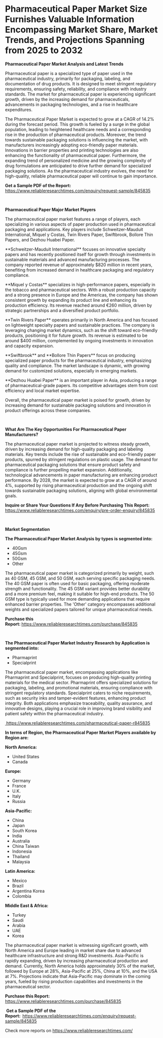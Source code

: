 <p><h1>Pharmaceutical Paper Market Size Furnishes Valuable Information Encompassing Market Share, Market Trends, and Projections Spanning from 2025 to 2032</h1></p><p><strong>Pharmaceutical Paper Market Analysis and Latest Trends</strong></p>
<p><p>Pharmaceutical paper is a specialized type of paper used in the pharmaceutical industry, primarily for packaging, labeling, and documentation of drug products. It is designed to meet stringent regulatory requirements, ensuring safety, reliability, and compliance with industry standards. The market for pharmaceutical paper is experiencing significant growth, driven by the increasing demand for pharmaceuticals, advancements in packaging technologies, and a rise in healthcare expenditures.</p><p>The Pharmaceutical Paper Market is expected to grow at a CAGR of 14.2% during the forecast period. This growth is fueled by a surge in the global population, leading to heightened healthcare needs and a corresponding rise in the production of pharmaceutical products. Moreover, the trend towards sustainable packaging solutions is influencing the market, with manufacturers increasingly adopting eco-friendly paper materials. Innovations in barrier properties and printing technologies are also enhancing the functionality of pharmaceutical paper. Furthermore, the expanding trend of personalized medicine and the growing complexity of drug formulations are anticipated to drive further demand for specialized packaging solutions. As the pharmaceutical industry evolves, the need for high-quality, reliable pharmaceutical paper will continue to gain importance.</p></p>
<p><strong>Get a Sample PDF of the Report:&nbsp;</strong> <a href="https://www.reliableresearchtimes.com/enquiry/request-sample/845835?utm_campaign=3322&utm_medium=2&utm_source=Github&utm_content=ia&utm_term=01042025&utm_id=pharmaceutical-paper">https://www.reliableresearchtimes.com/enquiry/request-sample/845835</a></p>
<p>&nbsp;</p>
<p><strong>Pharmaceutical Paper Major Market Players</strong></p>
<p><p>The pharmaceutical paper market features a range of players, each specializing in various aspects of paper production used in pharmaceutical packaging and applications. Key players include Schweitzer-Mauduit International, Miquel y Costas, Twin Rivers Paper, Swiftbrook, Bollore Thin Papers, and Dezhou Huabei Paper.</p><p>**Schweitzer-Mauduit International** focuses on innovative specialty papers and has recently positioned itself for growth through investments in sustainable materials and advanced manufacturing processes. The company reported revenue of approximately $820 million in recent years, benefiting from increased demand in healthcare packaging and regulatory compliance.</p><p>**Miquel y Costas** specializes in high-performance papers, especially in the tobacco and pharmaceutical sectors. With a robust production capacity and a strong presence in Europe and the Americas, the company has shown consistent growth by expanding its product line and enhancing its production efficiency. Its revenue reached around €260 million, driven by strategic partnerships and a diversified product portfolio.</p><p>**Twin Rivers Paper** operates primarily in North America and has focused on lightweight specialty papers and sustainable practices. The company is leveraging changing market dynamics, such as the shift toward eco-friendly products, positioning it for future growth. Its revenue is estimated to be around $400 million, complemented by ongoing investments in innovation and capacity expansion.</p><p>**Swiftbrook** and **Bollore Thin Papers** focus on producing specialized paper products for the pharmaceutical industry, emphasizing quality and compliance. The market landscape is dynamic, with growing demand for customized solutions, especially in emerging markets.</p><p>**Dezhou Huabei Paper** is an important player in Asia, producing a range of pharmaceutical-grade papers. Its competitive advantages stem from cost efficiency and local market expertise. </p><p>Overall, the pharmaceutical paper market is poised for growth, driven by increasing demand for sustainable packaging solutions and innovation in product offerings across these companies.</p></p>
<p>&nbsp;</p>
<p><strong>What Are The Key Opportunities For Pharmaceutical Paper Manufacturers?</strong></p>
<p><p>The pharmaceutical paper market is projected to witness steady growth, driven by increasing demand for high-quality packaging and labeling materials. Key trends include the rise of sustainable and eco-friendly paper products, spurred by stringent regulations on plastic usage. The demand for pharmaceutical packaging solutions that ensure product safety and compliance is further propelling market expansion. Additionally, technological advancements in paper manufacturing are enhancing product performance. By 2028, the market is expected to grow at a CAGR of around 4%, supported by rising pharmaceutical production and the ongoing shift towards sustainable packaging solutions, aligning with global environmental goals.</p></p>
<p><strong>Inquire or Share Your Questions If Any Before Purchasing This Report:</strong> <a href="https://www.reliableresearchtimes.com/enquiry/pre-order-enquiry/845835?utm_campaign=3322&utm_medium=2&utm_source=Github&utm_content=ia&utm_term=01042025&utm_id=pharmaceutical-paper">https://www.reliableresearchtimes.com/enquiry/pre-order-enquiry/845835</a></p>
<p>&nbsp;</p>
<p><strong>Market Segmentation</strong></p>
<p><strong>The Pharmaceutical Paper Market Analysis by types is segmented into:</strong></p>
<p><ul><li>40Gsm</li><li>45Gsm</li><li>50Gsm</li><li>Other</li></ul></p>
<p><p>The pharmaceutical paper market is categorized primarily by weight, such as 40 GSM, 45 GSM, and 50 GSM, each serving specific packaging needs. The 40 GSM paper is often used for basic packaging, offering moderate strength and functionality. The 45 GSM variant provides better durability and a more premium feel, making it suitable for high-end products. The 50 GSM type is typically used for more demanding applications that require enhanced barrier properties. The 'Other' category encompasses additional weights and specialized papers tailored for unique pharmaceutical needs.</p></p>
<p><strong>Purchase this Report:&nbsp;</strong><a href="https://www.reliableresearchtimes.com/purchase/845835?utm_campaign=3322&utm_medium=2&utm_source=Github&utm_content=ia&utm_term=01042025&utm_id=pharmaceutical-paper">https://www.reliableresearchtimes.com/purchase/845835</a></p>
<p>&nbsp;</p>
<p><strong>The Pharmaceutical Paper Market Industry Research by Application is segmented into:</strong></p>
<p><ul><li>Pharmaprint</li><li>Specialprint</li></ul></p>
<p><p>The pharmaceutical paper market, encompassing applications like Pharmaprint and Specialprint, focuses on producing high-quality printing materials for the medical sector. Pharmaprint offers specialized solutions for packaging, labeling, and promotional materials, ensuring compliance with stringent regulatory standards. Specialprint caters to niche requirements, such as security inks and tamper-evident features, enhancing product integrity. Both applications emphasize traceability, quality assurance, and innovative designs, playing a crucial role in improving brand visibility and patient safety within the pharmaceutical industry.</p></p>
<p><a href="https://www.reliableresearchtimes.com/pharmaceutical-paper-r845835?utm_campaign=3322&utm_medium=2&utm_source=Github&utm_content=ia&utm_term=01042025&utm_id=pharmaceutical-paper">&nbsp;https://www.reliableresearchtimes.com/pharmaceutical-paper-r845835</a></p>
<p><strong>In terms of Region, the Pharmaceutical Paper Market Players available by Region are:</strong></p>
<p>
    <p> <strong> North America: </strong>
        <ul>
            <li>United States</li>
            <li>Canada</li>
        </ul>
        </p> 
    <p> <strong> Europe: </strong>
        <ul>
            <li>Germany</li>
            <li>France</li>
            <li>U.K.</li>
            <li>Italy</li>
            <li>Russia</li>
        </ul>
        </p> 
    <p> <strong> Asia-Pacific: </strong>
        <ul>
            <li>China</li>
            <li>Japan</li>
            <li>South Korea</li>
            <li>India</li>
            <li>Australia</li>
            <li>China Taiwan</li>
            <li>Indonesia</li>
            <li>Thailand</li>
            <li>Malaysia</li>
        </ul>
        </p> 
    <p> <strong> Latin America: </strong>
        <ul>
            <li>Mexico</li>
            <li>Brazil</li>
            <li>Argentina Korea</li>
            <li>Colombia</li>
        </ul>
        </p> 
    <p> <strong> Middle East & Africa: </strong>
        <ul>
            <li>Turkey</li>
            <li>Saudi</li>
            <li>Arabia</li>
            <li>UAE</li>
            <li>Korea</li>
        </ul>
    </p>
    </p>
<p><p>The pharmaceutical paper market is witnessing significant growth, with North America and Europe leading in market share due to advanced healthcare infrastructure and strong R&D investments. Asia-Pacific is rapidly expanding, driven by increasing pharmaceutical production and demand. Currently, North America holds approximately 30% of the market, followed by Europe at 28%, Asia-Pacific at 25%, China at 10%, and the USA at 7%. Projections indicate that Asia-Pacific may dominate in the coming years, fueled by rising production capabilities and investments in the pharmaceutical sector.</p></p>
<p><strong>Purchase this Report: </strong><a href="https://www.reliableresearchtimes.com/purchase/845835?utm_campaign=3322&utm_medium=2&utm_source=Github&utm_content=ia&utm_term=01042025&utm_id=pharmaceutical-paper">https://www.reliableresearchtimes.com/purchase/845835</a></p>
<p>&nbsp;<strong>Get a Sample PDF of the Report:&nbsp;&nbsp;</strong><a href="https://www.reliableresearchtimes.com/enquiry/request-sample/845835?utm_campaign=3322&utm_medium=2&utm_source=Github&utm_content=ia&utm_term=01042025&utm_id=pharmaceutical-paper">https://www.reliableresearchtimes.com/enquiry/request-sample/845835</a></p>
<p><strong></strong></p>
<p>Check more reports on <a href="https://www.reliableresearchtimes.com/?utm_campaign=3322&utm_medium=2&utm_source=Github&utm_content=ia&utm_term=01042025&utm_id=pharmaceutical-paper">https://www.reliableresearchtimes.com/</a></p>